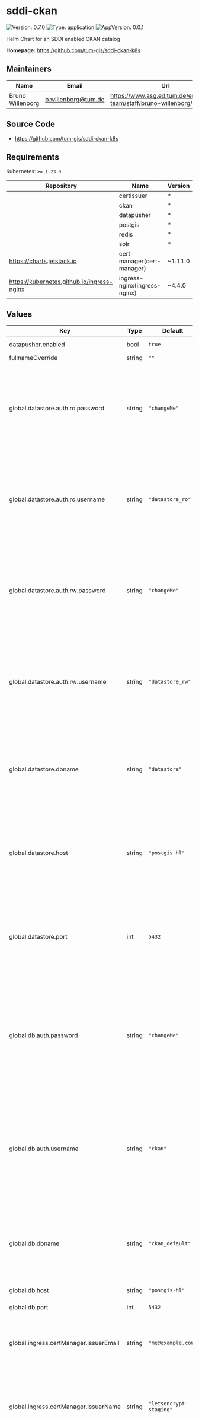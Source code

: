 # sddi-ckan

![Version: 0.7.0](https://img.shields.io/badge/Version-0.7.0-informational?style=flat-square) ![Type: application](https://img.shields.io/badge/Type-application-informational?style=flat-square) ![AppVersion: 0.0.1](https://img.shields.io/badge/AppVersion-0.0.1-informational?style=flat-square)

Helm Chart for an SDDI enabled CKAN catalog

**Homepage:** <https://github.com/tum-gis/sddi-ckan-k8s>

## Maintainers

| Name | Email | Url |
| ---- | ------ | --- |
| Bruno Willenborg | <b.willenborg@tum.de> | <https://www.asg.ed.tum.de/en/gis/our-team/staff/bruno-willenborg/> |

## Source Code

* <https://github.com/tum-gis/sddi-ckan-k8s>

## Requirements

Kubernetes: `>= 1.23.0`

| Repository | Name | Version |
|------------|------|---------|
|  | certIssuer | * |
|  | ckan | * |
|  | datapusher | * |
|  | postgis | * |
|  | redis | * |
|  | solr | * |
| https://charts.jetstack.io | cert-manager(cert-manager) | ~1.11.0 |
| https://kubernetes.github.io/ingress-nginx | ingress-nginx(ingress-nginx) | ~4.4.0 |

## Values

| Key | Type | Default | Description |
|-----|------|---------|-------------|
| datapusher.enabled | bool | `true` | Enable/disable Datapusher |
| fullnameOverride | string | `""` | Override fullname |
| global.datastore.auth.ro.password | string | `"changeMe"` | CKAN datastore database read-only password. This is used in database charts for CKAN database initialization. If set, this values will overwrite the value in the database chart. |
| global.datastore.auth.ro.username | string | `"datastore_ro"` | CKAN datastore database read-only username. This is used in database charts for CKAN database initialization. If set, this values will overwrite the value in the database chart. |
| global.datastore.auth.rw.password | string | `"changeMe"` | CKAN datastore database read-write password. This is used in database charts for CKAN database initialization. If set, this values will overwrite the value in the database chart. |
| global.datastore.auth.rw.username | string | `"datastore_rw"` | CKAN datastore database read-write username. This is used in database charts for CKAN database initialization. If set, this values will overwrite the value in the database chart. |
| global.datastore.dbname | string | `"datastore"` | CKAN datastore database name. This is used in database charts for CKAN database initialization. If set, this values will overwrite the value in the database chart. |
| global.datastore.host | string | `"postgis-hl"` | CKAN datastore database host. This is used in database charts for CKAN database initialization. If set, this values will overwrite the value in the database chart. |
| global.datastore.port | int | `5432` | CKAN datastore database port. This is used in database charts for CKAN database initialization. If set, this values will overwrite the value in the database chart. |
| global.db.auth.password | string | `"changeMe"` | Database password of the ro user. Database RO username for CKAN and CKAN datastore DB. This is used in database charts for CKAN database initialization. If set, this values will overwrite the value in the database chart. |
| global.db.auth.username | string | `"ckan"` | Database password of the ro user. Database RO username for CKAN and CKAN datastore DB. This is used in database charts for CKAN database initialization. If set, this values will overwrite the value in the database chart. |
| global.db.dbname | string | `"ckan_default"` | Database name. This is used in database charts for CKAN database initialization. If set, this values will overwrite the value in the database chart. |
| global.db.host | string | `"postgis-hl"` | CKAN database host. |
| global.db.port | int | `5432` | CKAN database port. |
| global.ingress.certManager.issuerEmail | string | `"me@example.com"` | eMail address for ACME registration with Let's Encrypt. Only used for issuerType = namespace. |
| global.ingress.certManager.issuerName | string | `"letsencrypt-staging"` | Name of the Issuer to use. For certManager.type = namespace `letsencrypt-staging`, `letsencrypt-production` and `self-signed` are available. |
| global.ingress.certManager.issuerType | string | `"namespace"` | Type of [cert-manager](https://cert-manager.io/docs/) Issuer: Use either "namespace" or "cluster". |
| global.ingress.className | string | `"nginx"` | Name of the [IngressClass](https://kubernetes.io/docs/concepts/services-networking/ingress/#ingress-class) to use in Ingress routes. |
| global.ingress.domains | list | `["localhost"]` | List of [FQDNs](https://de.wikipedia.org/wiki/Fully-Qualified_Host_Name) for this Ingress. Note: All FQDNs will be used for Ingress hosts and TLS certificate. The global setting overwrites this setting in subcharts. |
| nameOverride | string | `""` | Override name |
| postgis.enabled | bool | `true` | Enable/disable database instance. Disable, if an external database is used. |
| redis.enabled | bool | `true` | Enable/disable Redis instance. Disable, if an external Redis instance is used. |
| solr.enabled | bool | `true` | Enable/disable Apache Solr instance. Disable, if an external Solr instance is used. |

----------------------------------------------
Autogenerated from chart metadata using [helm-docs v1.11.0](https://github.com/norwoodj/helm-docs/releases/v1.11.0)

